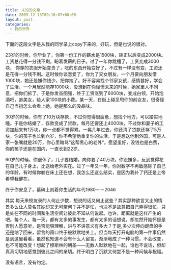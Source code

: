 ```yaml
---
title: 未知的文章
date: 2005-12-13T09:16:07+00:00
layout: post
categories:
  - 我的世界
---
```


下面的这段文字是从我的同学录上copy下来的，好玩，但是也说的很对。

23岁的时候，你毕业了，你第一份工作的薪水是1500块，转正以后变成2000块。工资总花得一分钱不剩，盼着发薪的日子。过了一年你跳槽了，工资变成3000块， 你穿的衣服开始变贵了，吃的东西开始变好了，不过有一样没有变，工资还是花得一分钱不剩。这时候你谈恋爱了，你为了交女朋友，一个月要向朋友借1000块，她还是嫌你钱少，把你揣了。好不容易找个邻家女孩，感情甚好，学会了生活，一个月居然能存1000块，没想到在你憧憬未来的时候，她家里人不同意，把你们拆了。于是你发奋图强，终于工资涨到了6000块，变成白领，开始泡酒吧，追美女，给人家100块的小费。某一天，在街上碰见甩你的前女友，很奇怪自己当初怎么会看上她，她是那么的没品味。

30岁的时候，你有了10万块存款，不过你觉得很疲惫，想找个地方，可以踏实地睡。于是你结婚了，存款变成了贷款，每月还要还上4000块，不过你和妻子的工资加起来有1万块，你一点都不觉得累。一晃几年过去，你还清了贷款还存了5万块，你的孩子也长到六岁，你不希望他重复你的生活，于是想送他到外国，可是人家一张嘴就是20万，你心里暗骂“这帮黑心的老外“。愿望虽好，没钱也是白费，你的孩子还是在国内，一直长到22岁。

60岁的时候，你退休了，儿子要结婚，向你要了40万块，你没嫌多，反到觉得花在自己儿子身上，比送给老外实在。过了一年又一年，你对数字不再敏感除了自己的年龄。有时候你躺在床上还在想，我怎么还这么结实，是因为我补了钙还是上帝希望我健在。

终于你安息了，墓碑上刻着你生活的年代1980－－2046

其实 每天来校友录的人何止少数，想说的话又何止这些？其实那种欲言又止的情景多么让人莫名其妙却又无可奈何？并不是忙，也决不是故意把自己弄得很忙，只是处在不同的时间和生活空间让彼此不知从何说起。也许，距离就是这样产生的吧。每个人，每一天，都有太多的事发生，都有太多的话想说，却忽然开始怀疑是否别人愿意听，是否能够理解，讲与不讲意义有多大？于是,多少次伸向键盘的手还是缩了回来，留言的窗口终于被默默地关上。但当每天打开电脑的第一件事仍然是到这里看看，虽然也知道不会有什么人留言。渐渐地成了一种习惯，不会改变，也不可能改变！想起了穆斯林的朝圣——无数人默默地在一起，谁也不说话，但却真真切切地感觉到彼此之间的亲切。终于明白了沉默又何尝不是一种问候与祝福。

没有语言，没有约定。